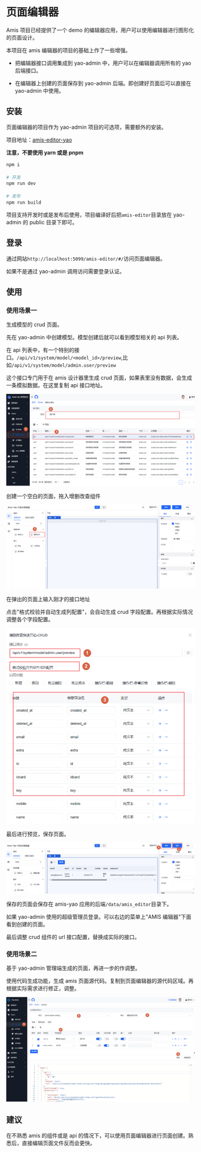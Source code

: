# 页面编辑器

Amis 项目已经提供了一个 demo 的编辑器应用，用户可以使用编辑器进行图形化的页面设计。

本项目在 amis 编辑器的项目的基础上作了一些增强。

- 把编辑器接口调用集成到 yao-admin 中，用户可以在编辑器调用所有的 yao 后端接口。

- 在编辑器上创建的页面保存到 yao-admin 后端。即创建好页面后可以直接在 yao-admin 中使用。

## 安装

页面编辑器的项目作为 yao-admin 项目的可选项，需要额外的安装。

项目地址：[amis-editor-yao](https://github.com/wwsheng009/amis-editor-yao)

**注意，不要使用 yarn 或是 pnpm**

```sh
npm i

# 开发
npm run dev

# 发布
npm run build
```

项目支持开发时或是发布后使用，项目编译好后把`amis-editor`目录放在 yao-admin 的 public 目录下即可。

## 登录

通过网站`http://localhost:5099/amis-editor/#/`访问页面编辑器。

如果不是通过 yao-admin 调用访问需要登录认证。

## 使用

### 使用场景一

生成模型的 crud 页面。

先在 yao-admin 中创建模型。模型创建后就可以看到模型相关的 api 列表。

在 api 列表中，有一个特别的接口。`/api/v1/system/model/<model_id>/preview`,比如`/api/v1/system/model/admin.user/preview`

这个接口专门用于在 amis 设计器里生成 crud 页面，如果表里没有数据，会生成一条模拟数据。在这里复制 api 接口地址。

![Alt text](./assets/model_api_list.png)

创建一个空白的页面，拖入增删改查组件

![Alt text](./assets/editor-crud-01.png)

在弹出的页面上输入刚才的接口地址

点击"格式校验并自动生成列配置"，会自动生成 crud 字段配置。再根据实际情况调整各个字段配置。

![Alt text](./assets/editor-crud-02.png)

最后进行预览，保存页面。

![Alt text](./assets/editor-crud-03.png)

保存的页面会保存在 amis-yao 应用的后端`/data/amis_editor`目录下。

如果 yao-admin 使用的超级管理员登录。可以右边的菜单上"AMIS 编辑器"下面看到创建的页面。

最后调整 crud 组件的 url 接口配置，替换成实际的接口。

### 使用场景二

基于 yao-admin 管理端生成的页面，再进一步的作调整。

使用代码生成功能，生成 amis 页面源代码。复制到页面编辑器的源代码区域。再根据实际需求进行修正，调整。

![Alt text](./assets/studio_code.png)

## 建议

在不熟悉 amis 的组件或是 api 的情况下，可以使用页面编辑器进行页面创建。熟悉后，直接编辑页面文件反而会更快。
